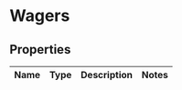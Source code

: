 # Wagers

## Properties

Name | Type | Description | Notes
------------ | ------------- | ------------- | -------------



